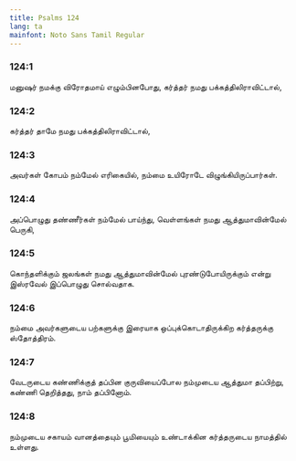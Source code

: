 ```yaml
---
title: Psalms 124
lang: ta
mainfont: Noto Sans Tamil Regular
---
```


###  124:1

மனுஷர் நமக்கு விரோதமாய் எழும்பினபோது, கர்த்தர் நமது பக்கத்திலிராவிட்டால்,

###  124:2

கர்த்தர் தாமே நமது பக்கத்திலிராவிட்டால்,

###  124:3

அவர்கள் கோபம் நம்மேல் எரிகையில், நம்மை உயிரோடே விழுங்கியிருப்பார்கள்.

###  124:4

அப்பொழுது தண்ணீர்கள் நம்மேல் பாய்ந்து, வெள்ளங்கள் நமது ஆத்துமாவின்மேல் பெருகி,

###  124:5

கொந்தளிக்கும் ஜலங்கள் நமது ஆத்துமாவின்மேல் புரண்டுபோயிருக்கும் என்று இஸ்ரவேல் இப்பொழுது சொல்வதாக.

###  124:6

நம்மை அவர்களுடைய பற்களுக்கு இரையாக ஒப்புக்கொடாதிருக்கிற கர்த்தருக்கு ஸ்தோத்திரம்.

###  124:7

வேடருடைய கண்ணிக்குத் தப்பின குருவியைப்போல நம்முடைய ஆத்துமா தப்பிற்று, கண்ணி தெறித்தது, நாம் தப்பினோம்.

###  124:8

நம்முடைய சகாயம் வானத்தையும் பூமியையும் உண்டாக்கின கர்த்தருடைய நாமத்தில் உள்ளது.

